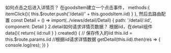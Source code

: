 如何点击之后进入详情页？
在goodsItem建立一个点击事件，
methods:{
     itemClick(){
        this.$router.push('/detail/' + this.goodsItem.iid)
     }
    },
然后去路由配置
const Detail = () => import(../views/detail/Detail)
{
      path: '/detail/:iid',
      component: Detail
    }
2.detail如何请求详情页数据？
根据iid，在detail组件
data(){
return{
iid:null
}
}
created() {
        // 保存传入的iid
        this.iid = this.$route.params.iid
        //根据iid请求详情数据
        getDetail(this.iid).then(res => {
            console.log(res);
        })
    }